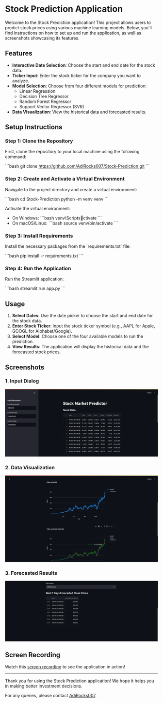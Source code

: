 # Stock Prediction Application

Welcome to the Stock Prediction application! This project allows users to predict stock prices using various machine learning models. Below, you'll find instructions on how to set up and run the application, as well as screenshots showcasing its features.

## Features

- **Interactive Date Selection**: Choose the start and end date for the stock data.
- **Ticker Input**: Enter the stock ticker for the company you want to analyze.
- **Model Selection**: Choose from four different models for prediction:
  - Linear Regression
  - Decision Tree Regressor
  - Random Forest Regressor
  - Support Vector Regressor (SVR)
- **Data Visualization**: View the historical data and forecasted results.

## Setup Instructions

### Step 1: Clone the Repository

First, clone the repository to your local machine using the following command:

\`\`\`bash
git clone https://github.com/AdiRocks007/Stock-Prediction.git
\`\`\`

### Step 2: Create and Activate a Virtual Environment

Navigate to the project directory and create a virtual environment:

\`\`\`bash
cd Stock-Prediction
python -m venv venv
\`\`\`

Activate the virtual environment:

- On Windows:
  \`\`\`bash
  venv\Scriptsctivate
  \`\`\`
- On macOS/Linux:
  \`\`\`bash
  source venv/bin/activate
  \`\`\`

### Step 3: Install Requirements

Install the necessary packages from the \`requirements.txt\` file:

\`\`\`bash
pip install -r requirements.txt
\`\`\`

### Step 4: Run the Application

Run the Streamlit application:

\`\`\`bash
streamlit run app.py
\`\`\`

## Usage

1. **Select Dates**: Use the date picker to choose the start and end date for the stock data.
2. **Enter Stock Ticker**: Input the stock ticker symbol (e.g., AAPL for Apple, GOOGL for Alphabet/Google).
3. **Select Model**: Choose one of the four available models to run the prediction.
4. **View Results**: The application will display the historical data and the forecasted stock prices.

## Screenshots

### 1. Input Dialog
![Input Dialog](stock1.png)

### 2. Data Visualization
![Data Visualization](stock2.png)

### 3. Forecasted Results
![Forecasted Results](stock3.png)

## Screen Recording

Watch this [screen recording](screen_recording_link) to see the application in action!


---

Thank you for using the Stock Prediction application! We hope it helps you in making better investment decisions.

For any queries, please contact [AdiRocks007](https://github.com/AdiRocks007).

